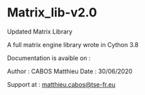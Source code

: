 # Matrix_lib-v2.0

Updated Matrix Library

A full matrix engine library wrote in Cython 3.8

Documentation is avaible on : 

Author : CABOS Matthieu
Date : 30/06/2020

Support at : matthieu.cabos@tse-fr.eu
